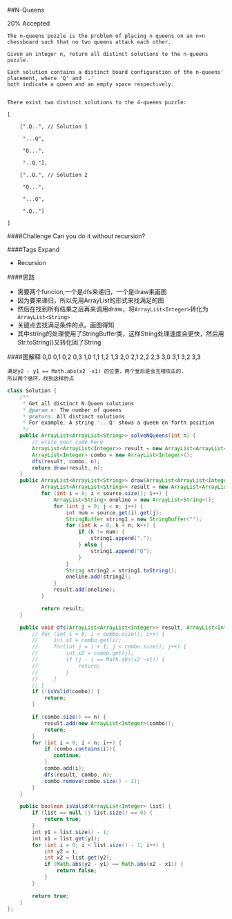 ##N-Queens

20% Accepted

	The n-queens puzzle is the problem of placing n queens on an n×n chessboard such that no two queens attack each other.

	Given an integer n, return all distinct solutions to the n-queens puzzle.

	Each solution contains a distinct board configuration of the n-queens' placement, where 'Q' and '.'
	both indicate a queen and an empty space respectively.


	There exist two distinct solutions to the 4-queens puzzle:

	[

	    [".Q..", // Solution 1

	     "...Q",

	     "Q...",

	     "..Q."],

	    ["..Q.", // Solution 2

	     "Q...",

	     "...Q",

	     ".Q.."]

	]

####Challenge
Can you do it without recursion?

####Tags Expand
- Recursion

####思路
- 需要两个funcion,一个是dfs来递归，一个是draw来画图
- 因为要来递归，所以先用ArrayList<Integer>的形式来找满足的图
- 然后在找到所有结果之后再来调用draw，将`ArrayList<Integer>`转化为`ArrayList<String>`
- 关键点去找满足条件的点。画图得知
- 其中string的处理使用了StringBuffer类，这样String处理速度会更快，然后用Str.toString()又转化回了String

####图解释
	0,0 0,1 0,2 0,3
	1,0 1,1 1,2 1,3
	2,0 2,1 2,2 2,3
	3,0 3,1 3,2 3,3

	满足y2 - y1 == Math.abs(x2 -x1) 的位置，两个皇后是会互相攻击的，
	所以两个循环，找到这样的点

```java
class Solution {
    /**
     * Get all distinct N-Queen solutions
     * @param n: The number of queens
     * @return: All distinct solutions
     * For example, A string '...Q' shows a queen on forth position
     */
    public ArrayList<ArrayList<String>> solveNQueens(int n) {
        // write your code here
        ArrayList<ArrayList<Integer>> result = new ArrayList<ArrayList<Integer>>();
        ArrayList<Integer> combo = new ArrayList<Integer>();
        dfs(result, combo, n);
        return draw(result, n);
    }
    public ArrayList<ArrayList<String>> draw(ArrayList<ArrayList<Integer>> source, int n) {
           ArrayList<ArrayList<String>> result = new ArrayList<ArrayList<String>>();
           for (int i = 0; i < source.size(); i++) {
               ArrayList<String> oneline = new ArrayList<String>();
               for (int j = 0; j < n; j++) {
                   int num = source.get(i).get(j);
                   StringBuffer string1 = new StringBuffer("");
                   for (int k = 0; k < n; k++) {
                       if (k != num) {
                           string1.append(".");
                       } else {
                           string1.append("Q");
                       }
                   }
                   String string2 = string1.toString();
                   oneline.add(string2);
               }
               result.add(oneline);
           }

           return result;
    }

    public void dfs(ArrayList<ArrayList<Integer>> result, ArrayList<Integer> combo, int n) {
        // for (int i = 0; i < combo.size(); i++) {
        //     int x1 = combo.get(i);
        //     for(int j = i + 1; j < combo.size(); j++) {
        //         int x2 = combo.get(j);
        //         if (j - i == Math.abs(x2 -x1)) {
        //             return;
        //         }
        //     }
        // }
        if (!isValid(combo)) {
            return;
        }

        if (combo.size() == n) {
            result.add(new ArrayList<Integer>(combo));
            return;
        }
        for (int i = 0; i < n; i++) {
            if (combo.contains(i)){
               continue;
            }
            combo.add(i);
            dfs(result, combo, n);
            combo.remove(combo.size() - 1);
        }
    }

    public boolean isValid(ArrayList<Integer> list) {
        if (list == null || list.size() == 0) {
            return true;
        }
        int y1 = list.size() - 1;
        int x1 = list.get(y1);
        for (int i = 0; i < list.size() - 1; i++) {
            int y2 = i;
            int x2 = list.get(y2);
            if (Math.abs(y2 - y1) == Math.abs(x2 - x1)) {
                return false;
            }
        }

        return true;
    }
};


```
